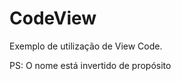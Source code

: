 # CodeView
Exemplo de utilização de View Code.







































PS: O nome está invertido de propósito
